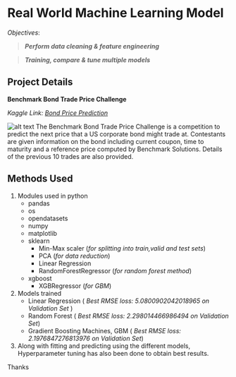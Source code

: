 # Real World Machine Learning Model 
*Objectives*:

>**_Perform data cleaning & feature engineering_**

>**_Training, compare & tune multiple models_**

## Project Details 
**Benchmark Bond Trade Price Challenge**

_Kaggle Link: [Bond Price Prediction](https://www.kaggle.com/c/benchmark-bond-trade-price-challenge)_

![alt text](https://img.etimg.com/thumb/msid-69920676,width-1070,height-580,imgsize-133370,overlay-etmarkets/photo.jpg )
The Benchmark Bond Trade Price Challenge is a competition to predict the next price that a US corporate bond might trade at. Contestants are given information on the bond including current coupon, time to maturity and a reference price computed by Benchmark Solutions.  Details of the previous 10 trades are also provided.  

## Methods Used
1. Modules used in python
   - pandas
   - os
   - opendatasets
   - numpy
   - matplotlib
   - sklearn
     - Min-Max scaler (*for splitting into train,valid and test sets*)
     - PCA (*for data reduction*)
     - Linear Regression
     - RandomForestRegressor (*for random forest method*)
   - xgboost 
     - XGBRegressor  (*for GBM*)
 2. Models trained
    - Linear Regression ( *Best RMSE loss: 5.0800902042018965 on Validation Set* )
    - Random Forest ( *Best RMSE loss: 2.298014466986494 on Validation Set*)
    - Gradient Boosting Machines, GBM ( *Best RMSE loss: 2.1976847276813976 on Validation Set*)
 3. Along with fitting and predicting using the different models, Hyperparameter tuning has also been done to obtain best results.

Thanks
   

